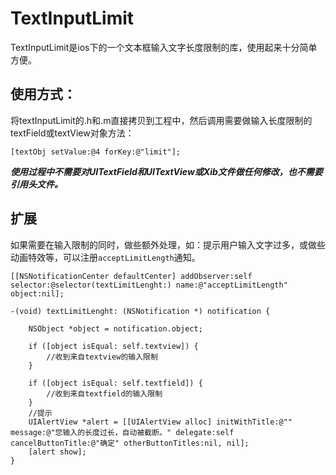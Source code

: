 TextInputLimit
==============
TextInputLimit是ios下的一个文本框输入文字长度限制的库，使用起来十分简单方便。

使用方式：
-----------

将textInputLimit的.h和.m直接拷贝到工程中，然后调用需要做输入长度限制的textField或textView对象方法：  
      
`[textObj setValue:@4 forKey:@"limit"];`        
         
         
***使用过程中不需要对UITextField和UITextView或Xib文件做任何修改，也不需要引用头文件。***

扩展
-----------
   
如果需要在输入限制的同时，做些额外处理，如：提示用户输入文字过多，或做些动画特效等，可以注册`acceptLimitLength`通知。

```objective c
[[NSNotificationCenter defaultCenter] addObserver:self selector:@selector(textLimitLenght:) name:@"acceptLimitLength" object:nil];
```

```objective c
-(void) textLimitLenght: (NSNotification *) notification {
    
    NSObject *object = notification.object;
    
    if ([object isEqual: self.textview]) {
        //收到来自textview的输入限制
    }
    
    if ([object isEqual: self.textfield]) {
        //收到来自textfield的输入限制
    }
    //提示
    UIAlertView *alert = [[UIAlertView alloc] initWithTitle:@"" message:@"您输入的长度过长，自动被截断。" delegate:self cancelButtonTitle:@"确定" otherButtonTitles:nil, nil];
    [alert show];
}
```


